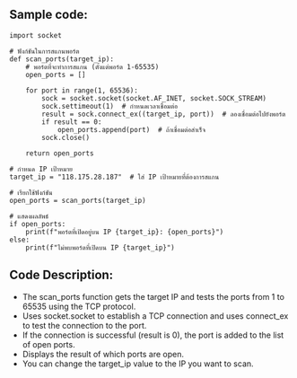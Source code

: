 ## Sample code:

```
import socket

# ฟังก์ชันในการสแกนพอร์ต
def scan_ports(target_ip):
    # พอร์ตที่จะทำการสแกน (ตั้งแต่พอร์ต 1-65535)
    open_ports = []

    for port in range(1, 65536):
        sock = socket.socket(socket.AF_INET, socket.SOCK_STREAM)
        sock.settimeout(1)  # กำหนดเวลาเชื่อมต่อ
        result = sock.connect_ex((target_ip, port))  # ลองเชื่อมต่อไปยังพอร์ต
        if result == 0:
            open_ports.append(port)  # ถ้าเชื่อมต่อสำเร็จ
        sock.close()

    return open_ports

# กำหนด IP เป้าหมาย
target_ip = "118.175.28.187"  # ใส่ IP เป้าหมายที่ต้องการสแกน

# เรียกใช้ฟังก์ชัน
open_ports = scan_ports(target_ip)

# แสดงผลลัพธ์
if open_ports:
    print(f"พอร์ตที่เปิดอยู่บน IP {target_ip}: {open_ports}")
else:
    print(f"ไม่พบพอร์ตที่เปิดบน IP {target_ip}")

```
## Code Description:

- The scan_ports function gets the target IP and tests the ports from 1 to 65535 using the TCP protocol.
- Uses socket.socket to establish a TCP connection and uses connect_ex to test the connection to the port.
- If the connection is successful (result is 0), the port is added to the list of open ports.
- Displays the result of which ports are open.
- You can change the target_ip value to the IP you want to scan.
